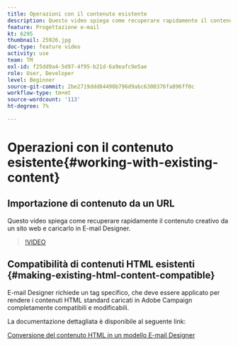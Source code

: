 ```yaml
---
title: Operazioni con il contenuto esistente
description: Questo video spiega come recuperare rapidamente il contenuto creativo da un sito web e caricarlo in E-mail Designer.
feature: Progettazione e-mail
kt: 6295
thumbnail: 25926.jpg
doc-type: feature video
activity: use
team: TM
exl-id: f25dd9a4-5d97-4f95-b21d-6a9eafc9e5ae
role: User, Developer
level: Beginner
source-git-commit: 2be2719ddd84490b796d9abc6300376fa896ff0c
workflow-type: tm+mt
source-wordcount: '113'
ht-degree: 7%

---
```


# Operazioni con il contenuto esistente{#working-with-existing-content}

## Importazione di contenuto da un URL

Questo video spiega come recuperare rapidamente il contenuto creativo da un sito web e caricarlo in E-mail Designer.

>[!VIDEO](https://video.tv.adobe.com/v/25926?quality=12)

## Compatibilità di contenuti HTML esistenti {#making-existing-html-content-compatible}

E-mail Designer richiede un tag specifico, che deve essere applicato per rendere i contenuti HTML standard caricati in Adobe Campaign completamente compatibili e modificabili.

La documentazione dettagliata è disponibile al seguente link:

[Conversione del contenuto HTML in un modello E-mail Designer](https://docs.adobe.com/content/help/en/campaign-standard/using/designing-content/building-email-content/using-existing-content.html#converting-an-html-content)

